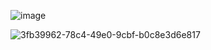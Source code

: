 ![image](https://github.com/gauravxlokhande/CustomeRelatedLookup/assets/119065314/24bace38-889b-4aee-b5f5-be4ed21d6783)


![3fb39962-78c4-49e0-9cbf-b0c8e3d6e817](https://github.com/gauravxlokhande/Custome-Related-Lookup-InProgress/assets/119065314/57067811-5594-4293-b390-ec5e6a96f9f2)
